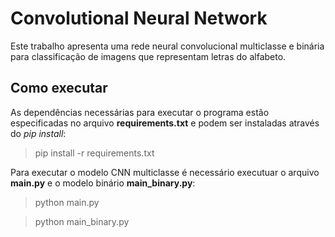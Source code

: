 # Convolutional Neural Network

Este trabalho apresenta uma rede neural convolucional multiclasse e binária para classificação de imagens que representam letras do alfabeto.

## Como executar

As dependências necessárias para executar o programa estão especificadas no arquivo **requirements.txt** e podem ser instaladas através do *pip install*:
> pip install -r requirements.txt

Para executar o modelo CNN multiclasse é necessário executuar o arquivo **main.py** e o modelo binário **main_binary.py**:

> python main.py

> python main_binary.py

